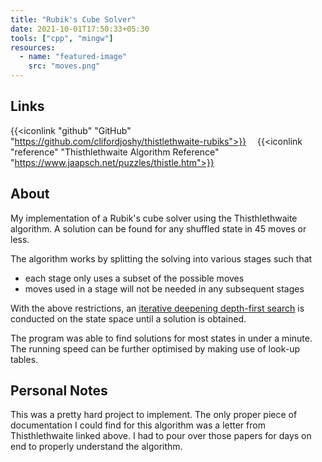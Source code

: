 ```yaml
---
title: "Rubik's Cube Solver"
date: 2021-10-01T17:50:33+05:30
tools: ["cpp", "mingw"]
resources:
  - name: "featured-image"
    src: "moves.png"
---
```


## Links

{{<iconlink "github" "GitHub" "https://github.com/clifordjoshy/thistlethwaite-rubiks">}}&emsp;
{{<iconlink "reference" "Thisthlethwaite Algorithm Reference" "https://www.jaapsch.net/puzzles/thistle.htm">}}

## About

My implementation of a Rubik's cube solver using the Thisthlethwaite algorithm. A solution can be found for any shuffled state in 45 moves or less.

The algorithm works by splitting the solving into various stages such that

- each stage only uses a subset of the possible moves
- moves used in a stage will not be needed in any subsequent stages

With the above restrictions, an [iterative deepening depth-first search](https://en.wikipedia.org/wiki/Iterative_deepening_depth-first_search) is conducted on the state space until a solution is obtained.

The program was able to find solutions for most states in under a minute. The running speed can be further optimised by making use of look-up tables.

## Personal Notes

This was a pretty hard project to implement. The only proper piece of documentation I could find for this algorithm was a letter from Thisthlethwaite linked above. I had to pour over those papers for days on end to properly understand the algorithm.

